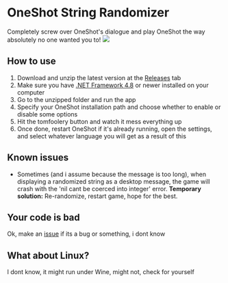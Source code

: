# OneShot String Randomizer
Completely screw over OneShot's dialogue and play OneShot the way absolutely no one wanted you to!
<img src="https://cdn.discordapp.com/attachments/1088101923116302346/1088101923342778458/image.png">
## How to use
1. Download and unzip the latest version at the [Releases](https://github.com/notsuu/OneshotStringRandomizer/releases) tab
2. Make sure you have [.NET Framework 4.8](https://dotnet.microsoft.com/en-us/download/dotnet-framework/net48) or newer installed on your computer
3. Go to the unzipped folder and run the app
4. Specify your OneShot installation path and choose whether to enable or disable some options
5. Hit the tomfoolery button and watch it mess everything up
6. Once done, restart OneShot if it's already running, open the settings, and select whatever language you will get as a result of this
## Known issues
- Sometimes (and i assume because the message is too long), when displaying a randomized string as a desktop message, the game will crash with the 'nil cant be coerced into integer' error. **Temporary solution:** Re-randomize, restart game, hope for the best.
## Your code is bad
Ok, make an [issue](https://github.com/notsuu/OneshotStringRandomizer/issues) if its a bug or something, i dont know
## What about Linux?
I dont know, it might run under Wine, might not, check for yourself
